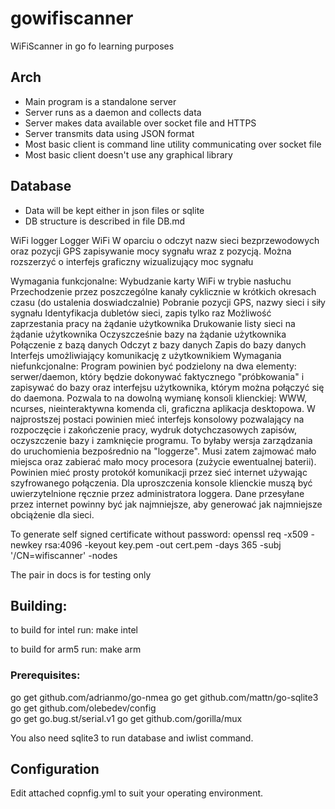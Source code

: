 # gowifiscanner
WiFiScanner in go fo learning purposes

## Arch

* Main program is a standalone server
* Server runs as a daemon and collects data
* Server makes data available over socket file and HTTPS
* Server transmits data using JSON format
* Most basic client is command line utility communicating over socket file
* Most basic client doesn't use any graphical library

## Database

* Data will be kept either in json files or sqlite
* DB structure is described in file DB.md


WiFi logger
Logger WiFi W oparciu o odczyt nazw sieci bezprzewodowych oraz pozycji GPS zapisywanie mocy sygnału wraz z pozycją. Można rozszerzyć o interfejs graficzny wizualizujący moc sygnału

Wymagania funkcjonalne:
Wybudzanie karty WiFi w trybie nasłuchu
Przechodzenie przez poszczególne kanały cyklicznie w krótkich okresach czasu (do ustalenia doswiadczalnie)
Pobranie pozycji GPS, nazwy sieci i siły sygnału
Identyfikacja dubletów sieci, zapis tylko raz
Możliwość zaprzestania pracy na żądanie użytkownika
Drukowanie listy sieci na żądanie użytkownika
Oczyszcześnie bazy na żądanie użytkownika
Połączenie z bazą danych
Odczyt z bazy danych
Zapis do bazy danych
Interfejs umożliwiający komunikację z użytkownikiem
Wymagania niefunkcjonalne:
Program powinien być podzielony na dwa elementy: serwer/daemon, który będzie dokonywać faktycznego "próbkowania" i zapisywać do bazy oraz interfejsu użytkownika, którym można połączyć się do daemona. Pozwala to na dowolną wymianę konsoli klienckiej: WWW, ncurses, nieinteraktywna komenda cli, graficzna aplikacja desktopowa. W najprostszej postaci powinien mieć interfejs konsolowy pozwalający na rozpoczęcie i zakończenie pracy, wydruk dotychczasowych zapisów, oczyszczenie bazy i zamknięcie programu. To byłaby wersja zarządzania do uruchomienia bezpośrednio na "loggerze". Musi zatem zajmować mało miejsca oraz zabierać mało mocy procesora (zużycie ewentualnej baterii). Powinien mieć prosty protokół komunikacji przez sieć internet używając szyfrowanego połączenia. Dla uproszczenia konsole klienckie muszą być uwierzytelnione ręcznie przez administratora loggera. Dane przesyłane przez internet powinny być jak najmniejsze, aby generować jak najmniejsze obciążenie dla sieci.


To generate self signed certificate without password:
openssl req -x509 -newkey rsa:4096 -keyout key.pem -out cert.pem -days 365 -subj '/CN=wifiscanner' -nodes

The pair in docs is for testing only

## Building:
to build for intel run:
make intel

to build for arm5 run:
make arm

### Prerequisites:
go get github.com/adrianmo/go-nmea
go get github.com/mattn/go-sqlite3
go get github.com/olebedev/config  
go get go.bug.st/serial.v1 
go get github.com/gorilla/mux 

You also need sqlite3 to run database and iwlist command.

## Configuration
Edit attached copnfig.yml to suit your operating environment.
